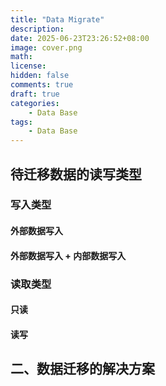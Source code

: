 ```yaml
---
title: "Data Migrate"
description: 
date: 2025-06-23T23:26:52+08:00
image: cover.png
math: 
license: 
hidden: false
comments: true
draft: true
categories:
    - Data Base
tags:
    - Data Base
---
```


## 待迁移数据的读写类型
### 写入类型
#### 外部数据写入
#### 外部数据写入 + 内部数据写入

### 读取类型
#### 只读
#### 读写

## 二、数据迁移的解决方案